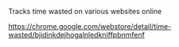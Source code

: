 Tracks time wasted on various websites online

https://chrome.google.com/webstore/detail/time-wasted/bjidinkdejhogalnledkniffpbnmfenf
